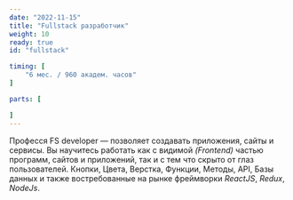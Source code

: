 ```yaml
---
date: "2022-11-15"
title: "Fullstack разработчик"
weight: 10
ready: true
id: "fullstack"

timing: [
    "6 мес. / 960 академ. часов"
]

parts: [

]
---
```


Професся FS developer — позволяет создавать приложения, сайты и сервисы. Вы научитесь работать как с видимой _(Frontend)_ частью программ, сайтов и приложений, так и с тем что скрыто от глаз пользователей. Кнопки, Цвета, Верстка, Функции, Методы, API, Базы данных и также востребованные на рынке фреймворки _ReactJS_, _Redux_, _NodeJs_.
